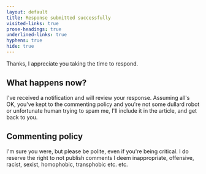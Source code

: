 ```yaml
---
layout: default
title: Response submitted successfully
visited-links: true
prose-headings: true
underlined-links: true
hyphens: true
hide: true
---
```


Thanks, I appreciate you taking the time to respond.

## What happens now?

I've received a notification and will review your response. Assuming all's OK, you've kept to the commenting policy and you're not some dullard robot or unfortunate human trying to spam me, I'll include it in the article, and get back to you.

## Commenting policy

I'm sure you were, but please be polite, even if you're being critical. I do reserve the right to not publish comments I deem inappropriate, offensive, racist, sexist, homophobic, transphobic etc. etc.
